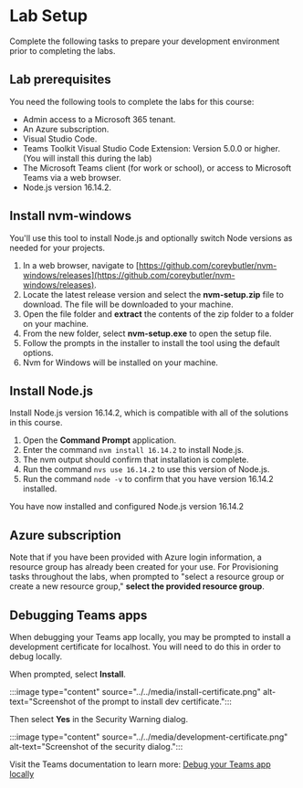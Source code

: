 # Lab Setup

Complete the following tasks to prepare your development environment prior to completing the labs.

## Lab prerequisites

You need the following tools to complete the labs for this course:

- Admin access to a Microsoft 365 tenant.
- An Azure subscription.
- Visual Studio Code.
- Teams Toolkit Visual Studio Code Extension:  Version 5.0.0 or higher. (You will install this during the lab)
- The Microsoft Teams client (for work or school), or access to Microsoft Teams via a web browser.
- Node.js version 16.14.2.

## Install nvm-windows

You'll use this tool to install Node.js and optionally switch Node versions as needed for your projects.

1. In a web browser, navigate to [https://github.com/coreybutler/nvm-windows/releases](https://github.com/coreybutler/nvm-windows/releases).
2. Locate the latest release version and select the **nvm-setup.zip** file to download.  The file will be downloaded to your machine.
3. Open the file folder and **extract** the contents of the zip folder to a folder on your machine.
4. From the new folder, select **nvm-setup.exe** to open the setup file.
5. Follow the prompts in the installer to install the tool using the default options.
6. Nvm for Windows will be installed on your machine.

## Install Node.js

Install Node.js version 16.14.2, which is compatible with all of the solutions in this course.

1. Open the **Command Prompt** application.
2. Enter the command `nvm install 16.14.2` to install Node.js.
3. The nvm output should confirm that installation is complete.
4. Run the command `nvs use 16.14.2` to use this version of Node.js.
5. Run the command `node -v` to confirm that you have version 16.14.2 installed.

You have now installed and configured Node.js version 16.14.2

## Azure subscription

Note that if you have been provided with Azure login information, a resource group has already been created for your use.  For Provisioning tasks throughout the labs, when prompted to "select a resource group or create a new resource group," **select the provided resource group**.

## Debugging Teams apps

When debugging your Teams app locally, you may be prompted to install a development certificate for localhost.  You will need to do this in order to debug locally.

When prompted, select **Install**.

:::image type="content" source="../../media/install-certificate.png" alt-text="Screenshot of the prompt to install dev certificate.":::

Then select **Yes** in the Security Warning dialog.

:::image type="content" source="../../media/development-certificate.png" alt-text="Screenshot of the security dialog.":::

Visit the Teams documentation to learn more: [Debug your Teams app locally](https://learn.microsoft.com/microsoftteams/platform/toolkit/debug-local?tabs=Windows&pivots=visual-studio-code-v5)
